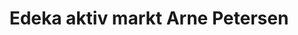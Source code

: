 ---
title: "Edeka aktiv markt Arne Petersen"
url: /friedrichskoog/edeka-aktiv-markt-arne-petersen/
shop: Supermarkt
---